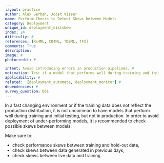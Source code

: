 ```yaml
---
layout: practice
author: Alex Serban, Joost Visser
name: Perform Checks to Detect Skews between Models
category: Deployment
unique_id: deployment_distskew
index: 24
difficulty: #
references: [Rs4ML, CD4ML, TDBML, TFX]
comments: True
description:
image: #
photocredit: #

intent: Avoid introducing errors in production pipelines. #
motivation: Test if a model that performs well during training and initial testing will also perform well in production i.e. test if the training data distribution reflects the production one. #
applicability: #
related:  [deployment_automate, deployment_monitor] #
dependencies: #
survey_question: Q61
---
```


In a fast changing environment or if the training data does not reflect the production distribution, it is not uncommon to have models that perform well during training and initial testing, but not in production.
In order to avoid deployment of under-performing models, it is recommended to check possible skews between models.

Make sure to:
- check performance skews between training and hold-out data,
- check skews between data generated in previous days,
- check skews between live data and training.